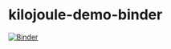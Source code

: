 # kilojoule-demo-binder


[![Binder](https://mybinder.org/badge_logo.svg)](https://mybinder.org/v2/gh/johnfmaddox/kilojoule-demo-binder/HEAD)
